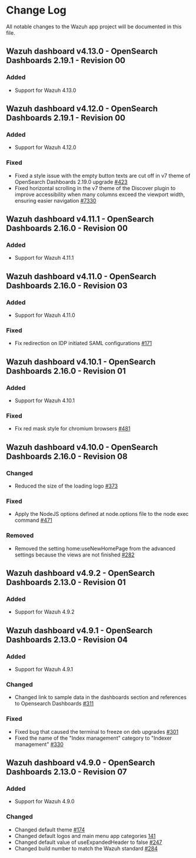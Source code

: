 # Change Log

All notable changes to the Wazuh app project will be documented in this file.

## Wazuh dashboard v4.13.0 - OpenSearch Dashboards 2.19.1 - Revision 00

### Added

- Support for Wazuh 4.13.0

## Wazuh dashboard v4.12.0 - OpenSearch Dashboards 2.19.1 - Revision 00

### Added

- Support for Wazuh 4.12.0

### Fixed

- Fixed a style issue with the empty button texts are cut off in v7 theme of OpenSearch Dashboards 2.19.0 upgrade [#423](https://github.com/wazuh/wazuh-dashboard/issues/423)
- Fixed horizontal scrolling in the v7 theme of the Discover plugin to improve accessibility when many columns exceed the viewport width, ensuring easier navigation [#7330](https://github.com/wazuh/wazuh-dashboard-plugins/issues/7330)

## Wazuh dashboard v4.11.1 - OpenSearch Dashboards 2.16.0 - Revision 00

### Added

- Support for Wazuh 4.11.1

## Wazuh dashboard v4.11.0 - OpenSearch Dashboards 2.16.0 - Revision 03

### Added

- Support for Wazuh 4.11.0

### Fixed

- Fix redirection on IDP initiated SAML configurations [#171](https://github.com/wazuh/wazuh-security-dashboards-plugin/pull/171)

## Wazuh dashboard v4.10.1 - OpenSearch Dashboards 2.16.0 - Revision 01

### Added

- Support for Wazuh 4.10.1

### Fixed

- Fix red mask style for chromium browsers [#481](https://github.com/wazuh/wazuh-dashboard/pull/481)

## Wazuh dashboard v4.10.0 - OpenSearch Dashboards 2.16.0 - Revision 08

### Changed

- Reduced the size of the loading logo [#373](https://github.com/wazuh/wazuh-dashboard/pull/373)

### Fixed

- Apply the NodeJS options defined at node.options file to the node exec command [#471](https://github.com/wazuh/wazuh-dashboard/pull/471)

### Removed

- Removed the setting home:useNewHomePage from the advanced settings because the views are not finished [#282](https://github.com/wazuh/wazuh-dashboard/pull/282)

## Wazuh dashboard v4.9.2 - OpenSearch Dashboards 2.13.0 - Revision 01

### Added

- Support for Wazuh 4.9.2

## Wazuh dashboard v4.9.1 - OpenSearch Dashboards 2.13.0 - Revision 04

### Added

- Support for Wazuh 4.9.1

### Changed

- Changed link to sample data in the dashboards section and references to Opensearch Dashboards [#311](https://github.com/wazuh/wazuh-dashboard/pull/311)

### Fixed

- Fixed bug that caused the terminal to freeze on deb upgrades [#301](https://github.com/wazuh/wazuh-dashboard/pull/301)
- Fixed the name of the "Index management" category to "Indexer management" [#330](https://github.com/wazuh/wazuh-dashboard/pull/330)

## Wazuh dashboard v4.9.0 - OpenSearch Dashboards 2.13.0 - Revision 07

### Added

- Support for Wazuh 4.9.0

### Changed

- Changed default theme [#174](https://github.com/wazuh/wazuh-dashboard/pull/174)
- Changed default logos and main menu app categories [141](https://github.com/wazuh/wazuh-dashboard/pull/141)
- Changed default value of useExpandedHeader to false [#247](https://github.com/wazuh/wazuh-dashboard/pull/247)
- Changed build number to match the Wazuh standard [#284](https://github.com/wazuh/wazuh-dashboard/pull/284)
